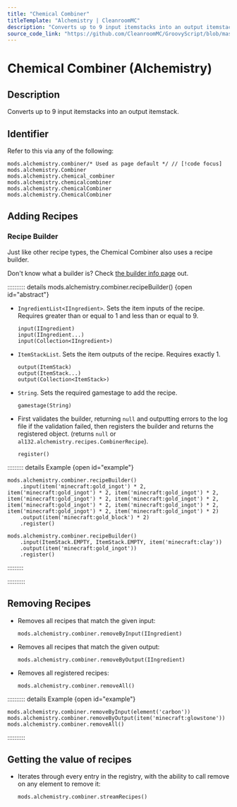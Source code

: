 ```yaml
---
title: "Chemical Combiner"
titleTemplate: "Alchemistry | CleanroomMC"
description: "Converts up to 9 input itemstacks into an output itemstack."
source_code_link: "https://github.com/CleanroomMC/GroovyScript/blob/master/src/main/java/com/cleanroommc/groovyscript/compat/mods/alchemistry/Combiner.java"
---
```


# Chemical Combiner (Alchemistry)

## Description

Converts up to 9 input itemstacks into an output itemstack.

## Identifier

Refer to this via any of the following:

```groovy:no-line-numbers {1}
mods.alchemistry.combiner/* Used as page default */ // [!code focus]
mods.alchemistry.Combiner
mods.alchemistry.chemical_combiner
mods.alchemistry.chemicalcombiner
mods.alchemistry.chemicalCombiner
mods.alchemistry.ChemicalCombiner
```


## Adding Recipes

### Recipe Builder

Just like other recipe types, the Chemical Combiner also uses a recipe builder.

Don't know what a builder is? Check [the builder info page](../../groovy/builder.md) out.

:::::::::: details mods.alchemistry.combiner.recipeBuilder() {open id="abstract"}
- `IngredientList<IIngredient>`. Sets the item inputs of the recipe. Requires greater than or equal to 1 and less than or equal to 9.

    ```groovy:no-line-numbers
    input(IIngredient)
    input(IIngredient...)
    input(Collection<IIngredient>)
    ```

- `ItemStackList`. Sets the item outputs of the recipe. Requires exactly 1.

    ```groovy:no-line-numbers
    output(ItemStack)
    output(ItemStack...)
    output(Collection<ItemStack>)
    ```

- `String`. Sets the required gamestage to add the recipe.

    ```groovy:no-line-numbers
    gamestage(String)
    ```

- First validates the builder, returning `null` and outputting errors to the log file if the validation failed, then registers the builder and returns the registered object. (returns `null` or `al132.alchemistry.recipes.CombinerRecipe`).

    ```groovy:no-line-numbers
    register()
    ```

::::::::: details Example {open id="example"}
```groovy:no-line-numbers
mods.alchemistry.combiner.recipeBuilder()
    .input(item('minecraft:gold_ingot') * 2, item('minecraft:gold_ingot') * 2, item('minecraft:gold_ingot') * 2, item('minecraft:gold_ingot') * 2, item('minecraft:gold_ingot') * 2, item('minecraft:gold_ingot') * 2, item('minecraft:gold_ingot') * 2, item('minecraft:gold_ingot') * 2, item('minecraft:gold_ingot') * 2)
    .output(item('minecraft:gold_block') * 2)
    .register()

mods.alchemistry.combiner.recipeBuilder()
    .input(ItemStack.EMPTY, ItemStack.EMPTY, item('minecraft:clay'))
    .output(item('minecraft:gold_ingot'))
    .register()
```

:::::::::

::::::::::

## Removing Recipes

- Removes all recipes that match the given input:

    ```groovy:no-line-numbers
    mods.alchemistry.combiner.removeByInput(IIngredient)
    ```

- Removes all recipes that match the given output:

    ```groovy:no-line-numbers
    mods.alchemistry.combiner.removeByOutput(IIngredient)
    ```

- Removes all registered recipes:

    ```groovy:no-line-numbers
    mods.alchemistry.combiner.removeAll()
    ```

:::::::::: details Example {open id="example"}
```groovy:no-line-numbers
mods.alchemistry.combiner.removeByInput(element('carbon'))
mods.alchemistry.combiner.removeByOutput(item('minecraft:glowstone'))
mods.alchemistry.combiner.removeAll()
```

::::::::::

## Getting the value of recipes

- Iterates through every entry in the registry, with the ability to call remove on any element to remove it:

    ```groovy:no-line-numbers
    mods.alchemistry.combiner.streamRecipes()
    ```
